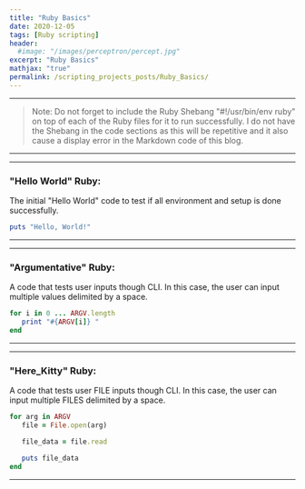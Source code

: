```yaml
---
title: "Ruby Basics"
date: 2020-12-05
tags: [Ruby scripting]
header:
  #image: "/images/perceptron/percept.jpg"
excerpt: "Ruby Basics"
mathjax: "true"
permalink: /scripting_projects_posts/Ruby_Basics/
---
```



---
> Note: Do not forget to include the Ruby Shebang "#!/usr/bin/env ruby" on top of each of the Ruby files for it to run successfully.
I do not have the Shebang in the code sections as this will be repetitive and it also cause a display error in the Markdown code of this blog.
---

---
### "Hello World" Ruby:
The initial "Hello World" code to test if all environment and setup is done successfully.
```ruby
puts "Hello, World!"
```
---

---
### "Argumentative" Ruby:
A code that tests user inputs though CLI. In this case, the user can input multiple values delimited by a space.
```ruby
for i in 0 ... ARGV.length
   print "#{ARGV[i]} "
end
```
---

---
### "Here_Kitty" Ruby:
A code that tests user FILE inputs though CLI. In this case, the user can input multiple FILES delimited by a space.
```ruby
for arg in ARGV
   file = File.open(arg)

   file_data = file.read

   puts file_data
end
```
---
